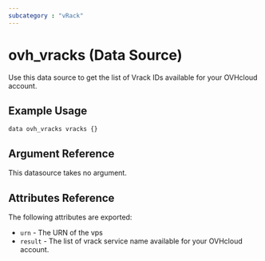 ```yaml
---
subcategory : "vRack"
---
```


# ovh_vracks  (Data Source)

Use this data source to get the list of Vrack IDs available for your OVHcloud account.

## Example Usage

```hcl
data ovh_vracks vracks {}
```

## Argument Reference

This datasource takes no argument.

## Attributes Reference

The following attributes are exported:

* `urn` - The URN of the vps
* `result` - The list of vrack service name available for your OVHcloud account.
